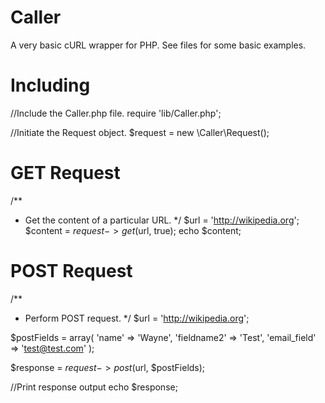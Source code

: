 Caller
======

A very basic cURL wrapper for PHP. See files for some basic examples.

Including
======

//Include the Caller.php file.
require 'lib/Caller.php';

//Initiate the Request object.
$request = new \Caller\Request();

GET Request
======

/**
 * Get the content of a particular URL.
 */
$url = 'http://wikipedia.org';
$content = $request->get($url, true);
echo $content;

POST Request
======

/**
 * Perform POST request.
 */
$url = 'http://wikipedia.org';

$postFields = array(
   'name' => 'Wayne',
   'fieldname2' => 'Test',
   'email_field' => 'test@test.com' 
);

$response = $request->post($url, $postFields);

//Print response output
echo $response;
